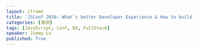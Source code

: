```yaml
---
layout: iframe
title: 'JSConf 2016: What’s better Developer Experience & How to build FullStack Application by feature?'
categories: [演讲]
tags: [JavaScript, Conf, DX, FullStack]
speaker: Jimmy Lv
published: True
---
```

